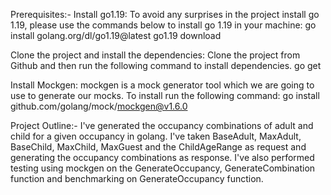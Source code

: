 Prerequisites:-
Install go1.19:
To avoid any surprises in the project install go 1.19, please use the commands below to install go 1.19 in your machine:
go install golang.org/dl/go1.19@latest
go1.19 download

Clone the project and install the dependencies:
Clone the project from Github and then run the following command to install dependencies.
go get

Install Mockgen:
mockgen is a mock generator tool which we are going to use to generate our mocks. To install run the following command:
go install github.com/golang/mock/mockgen@v1.6.0

Project Outline:-
I've generated the occupancy combinations of adult and child for a given occupancy in golang. 
I've taken BaseAdult, MaxAdult, BaseChild, MaxChild, MaxGuest and the ChildAgeRange as request and generating the occupancy combinations as response.
I've also performed testing using mockgen on the GenerateOccupancy, GenerateCombination function and benchmarking on GenerateOccupancy function.
